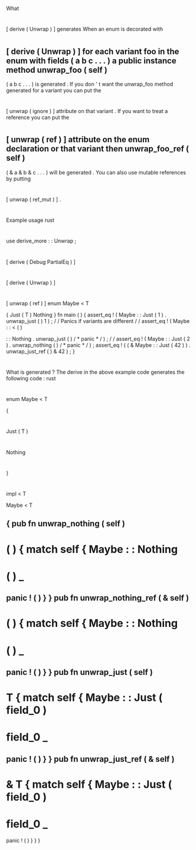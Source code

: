 #
What
#
[
derive
(
Unwrap
)
]
generates
When
an
enum
is
decorated
with
#
[
derive
(
Unwrap
)
]
for
each
variant
foo
in
the
enum
with
fields
(
a
b
c
.
.
.
)
a
public
instance
method
unwrap_foo
(
self
)
-
>
(
a
b
c
.
.
.
)
is
generated
.
If
you
don
'
t
want
the
unwrap_foo
method
generated
for
a
variant
you
can
put
the
#
[
unwrap
(
ignore
)
]
attribute
on
that
variant
.
If
you
want
to
treat
a
reference
you
can
put
the
#
[
unwrap
(
ref
)
]
attribute
on
the
enum
declaration
or
that
variant
then
unwrap_foo_ref
(
self
)
-
>
(
&
a
&
b
&
c
.
.
.
)
will
be
generated
.
You
can
also
use
mutable
references
by
putting
#
[
unwrap
(
ref_mut
)
]
.
#
#
Example
usage
rust
#
use
derive_more
:
:
Unwrap
;
#
#
#
[
derive
(
Debug
PartialEq
)
]
#
[
derive
(
Unwrap
)
]
#
[
unwrap
(
ref
)
]
enum
Maybe
<
T
>
{
Just
(
T
)
Nothing
}
fn
main
(
)
{
assert_eq
!
(
Maybe
:
:
Just
(
1
)
.
unwrap_just
(
)
1
)
;
/
/
Panics
if
variants
are
different
/
/
assert_eq
!
(
Maybe
:
:
<
(
)
>
:
:
Nothing
.
unwrap_just
(
)
/
*
panic
*
/
)
;
/
/
assert_eq
!
(
Maybe
:
:
Just
(
2
)
.
unwrap_nothing
(
)
/
*
panic
*
/
)
;
assert_eq
!
(
(
&
Maybe
:
:
Just
(
42
)
)
.
unwrap_just_ref
(
)
&
42
)
;
}
#
#
#
What
is
generated
?
The
derive
in
the
above
example
code
generates
the
following
code
:
rust
#
enum
Maybe
<
T
>
{
#
Just
(
T
)
#
Nothing
#
}
#
impl
<
T
>
Maybe
<
T
>
{
pub
fn
unwrap_nothing
(
self
)
-
>
(
)
{
match
self
{
Maybe
:
:
Nothing
=
>
(
)
_
=
>
panic
!
(
)
}
}
pub
fn
unwrap_nothing_ref
(
&
self
)
-
>
(
)
{
match
self
{
Maybe
:
:
Nothing
=
>
(
)
_
=
>
panic
!
(
)
}
}
pub
fn
unwrap_just
(
self
)
-
>
T
{
match
self
{
Maybe
:
:
Just
(
field_0
)
=
>
field_0
_
=
>
panic
!
(
)
}
}
pub
fn
unwrap_just_ref
(
&
self
)
-
>
&
T
{
match
self
{
Maybe
:
:
Just
(
field_0
)
=
>
field_0
_
=
>
panic
!
(
)
}
}
}
